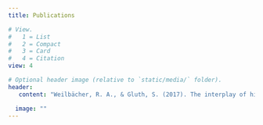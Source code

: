 ```yaml
---
title: Publications

# View.
#   1 = List
#   2 = Compact
#   3 = Card
#   4 = Citation
view: 4

# Optional header image (relative to `static/media/` folder).
header:
   content: "Weilbächer, R. A., & Gluth, S. (2017). The interplay of hippocampus and ventromedial prefrontal cortex in memory-based decision making. Brain sciences, 7(1), 4."

  image: ""
---
```

